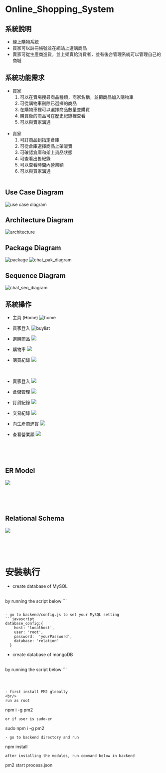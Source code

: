 # Online_Shopping_System
## 系統說明
- 線上購物系統
- 買家可以註冊帳號並在網站上選購商品
- 賣家可從生產商進貨，並上架賣給消費者，並有後台管理系統可以管理自己的商城

## 系統功能需求
- 買家
  1. 可以在賣場搜尋商品種類，商家名稱，並把商品加入購物車
  2.	可從購物車刪除已選擇的商品
  3.	在購物車裡可以選擇商品數量並購買
  4.	購買後的商品可在歷史紀錄裡查看
  5. 可以與賣家溝通
<br/><br/>
- 賣家
  1.	可訂商品到指定倉庫
  2.	可從倉庫選擇商品上架販賣
  3.	可確認倉庫和架上貨品狀態
  4.	可查看出售紀錄
  5.	可以查看時間內營業額
  6.  可以與買家溝通
<br/><br/>

## Use Case Diagram
![use case diagram](./image/use_case_diagram.png)

## Architecture Diagram
![architecture](./image/architecture.png)

##  Package Diagram
![package](./image/shard_express.png)
![chat_pak_diagram](./image/chat_pak_diagram.png)

## Sequence Diagram
![chat_seq_diagram](./image/chat_seq_diagram.png)

## 系統操作

- 主頁 (Home)
![home](./image/home.png)

- 買家登入 
![buylist](./image/customerLogin.png)

- 選購商品
![](./image/product.png)

- 購物車
![](./image/cart.png)

- 購買紀錄
![](./image/customerBuyHistory.png)
<br/><br/><br/>

- 賣家登入
![](./image/managerLogin.png)

- 倉儲管理
![](./image/productManage.png)

- 訂貨紀錄
![](./image/orderHistory.png)

- 交易紀錄
![](./image/tradeHistory.png)

- 向生產商進貨
![](./image/orderList.png)

- 查看營業額
![](./image/revenue.png)

<br/><br/><br/>
## ER Model
![](./image/er-model.jpeg)

<br/><br/><br/>
## Relational Schema
![](./image/relationalSchema.png)

<br/><br/><br/>

# 安裝執行
- create database of MySQL 
<br/> 
  by running the script below
  ```

  ```

- go to backend/config.js to set your MySQL setting
  ```javascript
  database_config:{
      host: 'localhost',
      user: 'root',
      password:  'yourPassword',
      database: 'relation'
    }
  ```

- create database of mongoDB 
<br/> 
  by running the script below
  ```

  ```
  


- first install PM2 globally
  <br/>
  run as root
  ```
  npm i -g pm2
  ```
  or if user is sudo-er
  ```
  sudo npm i -g pm2
  ```
- go to backend directory and run
  ```
  npm install
  ```
  after installing the modules, run command below in backend
  ```
  pm2 start process.json
  ```
  




